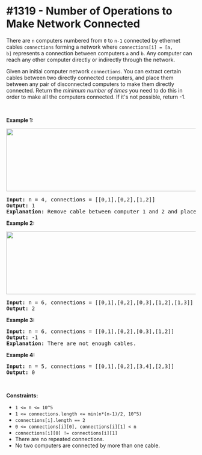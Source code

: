 # \#1319 - Number of Operations to Make Network Connected
<p>There are&nbsp;<code>n</code>&nbsp;computers numbered from&nbsp;<code>0</code>&nbsp;to&nbsp;<code>n-1</code>&nbsp;connected by&nbsp;ethernet cables&nbsp;<code>connections</code>&nbsp;forming a network where&nbsp;<code>connections[i] = [a, b]</code>&nbsp;represents a connection between computers&nbsp;<code>a</code>&nbsp;and&nbsp;<code>b</code>. Any computer&nbsp;can reach any other computer directly or indirectly through the network.</p>

<p>Given an initial computer network <code>connections</code>. You can extract certain cables between two directly connected computers, and place them between any pair of disconnected computers to make them directly connected. Return the <em>minimum number of times</em> you need to do this in order to make all the computers connected. If it&#39;s not possible, return -1.&nbsp;</p>

<p>&nbsp;</p>
<p><strong>Example 1:</strong></p>

<p><strong><img alt="" src="https://assets.leetcode.com/uploads/2020/01/02/sample_1_1677.png" style="width: 570px; height: 167px;" /></strong></p>

<pre>
<strong>Input:</strong> n = 4, connections = [[0,1],[0,2],[1,2]]
<strong>Output:</strong> 1
<strong>Explanation:</strong> Remove cable between computer 1 and 2 and place between computers 1 and 3.
</pre>

<p><strong>Example 2:</strong></p>

<p><strong><img alt="" src="https://assets.leetcode.com/uploads/2020/01/02/sample_2_1677.png" style="width: 660px; height: 167px;" /></strong></p>

<pre>
<strong>Input:</strong> n = 6, connections = [[0,1],[0,2],[0,3],[1,2],[1,3]]
<strong>Output:</strong> 2
</pre>

<p><strong>Example 3:</strong></p>

<pre>
<strong>Input:</strong> n = 6, connections = [[0,1],[0,2],[0,3],[1,2]]
<strong>Output:</strong> -1
<strong>Explanation:</strong> There are not enough cables.
</pre>

<p><strong>Example 4:</strong></p>

<pre>
<strong>Input:</strong> n = 5, connections = [[0,1],[0,2],[3,4],[2,3]]
<strong>Output:</strong> 0
</pre>

<p>&nbsp;</p>
<p><strong>Constraints:</strong></p>

<ul>
	<li><code>1 &lt;= n &lt;= 10^5</code></li>
	<li><code>1 &lt;= connections.length &lt;= min(n*(n-1)/2, 10^5)</code></li>
	<li><code>connections[i].length == 2</code></li>
	<li><code>0 &lt;= connections[i][0], connections[i][1]&nbsp;&lt; n</code></li>
	<li><code>connections[i][0] != connections[i][1]</code></li>
	<li>There are no repeated connections.</li>
	<li>No two computers are connected by more than one cable.</li>
</ul>